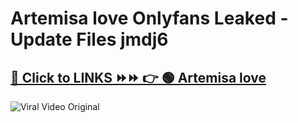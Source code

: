 
 # Artemisa love Onlyfans Leaked - Update Files jmdj6

## <h2><a href="https://clipsfans.com/Artemisa_love&ref=git">🔗 Click to LINKS ⏩⏩ 👉 🟢 Artemisa love </a></h2>

<a href="https://clipsfans.com/Artemisa_love&ref=git" rel="nofollow" data-target="animated-image.originalLink"><img src="https://i.ibb.co.com/xMMVF88/686577567.gif" alt="Viral Video Original" style="max-width: 100%; display: inline-block;" data-target="animated-image.originalImage"></a>

